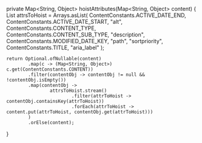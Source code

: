 private Map<String, Object> hoistAttributes(Map<String, Object> content) {
    List<String> attrsToHoist = Arrays.asList(
            ContentConstants.ACTIVE_DATE_END,
            ContentConstants.ACTIVE_DATE_START,
            "alt",
            ContentConstants.CONTENT_TYPE,
            ContentConstants.CONTENT_SUB_TYPE,
            "description",
            ContentConstants.MODIFIED_DATE_KEY,
            "path",
            "sortpriority",
            ContentConstants.TITLE,
            "aria_label"
    );

    return Optional.ofNullable(content)
            .map(c -> (Map<String, Object>) c.get(ContentConstants.CONTENT))
            .filter(contentObj -> contentObj != null && !contentObj.isEmpty())
            .map(contentObj ->
                    attrsToHoist.stream()
                            .filter(attrToHoist -> contentObj.containsKey(attrToHoist))
                            .forEach(attrToHoist -> content.put(attrToHoist, contentObj.get(attrToHoist)))
            )
            .orElse(content);
}
